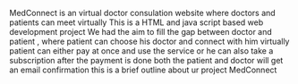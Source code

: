 MedConnect is an virtual doctor consulation website where doctors and patients can meet virtually 
This is a HTML and java script based web development project 
We had the aim to fill the gap between doctor and patient , where patient can choose his doctor and connect with him virtually 
patient can either pay at once and use the service or he can also take a subscription
after the payment is done both the patient and doctor will get an email confirmation
this is a brief outline about ur project MedConnect
